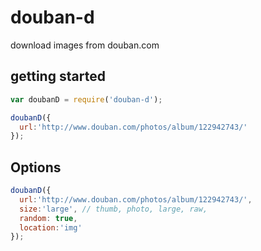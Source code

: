 # douban-d

download images from douban.com

## getting started

```js
var doubanD = require('douban-d');

doubanD({
  url:'http://www.douban.com/photos/album/122942743/'
});

```

## Options

```js
doubanD({
  url:'http://www.douban.com/photos/album/122942743/',
  size:'large', // thumb, photo, large, raw,
  random: true,
  location:'img'
});
```
